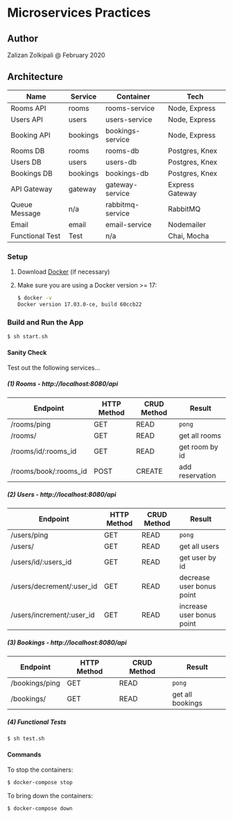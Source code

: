 # Microservices Practices

## Author
Zalizan Zolkipali @ February 2020

## Architecture

| Name             | Service | Container        | Tech                 |
|------------------|---------|------------------|----------------------|
| Rooms API        | rooms   | rooms-service    | Node, Express        |
| Users API        | users   | users-service    | Node, Express        |
| Booking API      | bookings| bookings-service | Node, Express        |
| Rooms DB         | rooms   | rooms-db         | Postgres, Knex       |
| Users DB         | users   | users-db         | Postgres, Knex       |
| Bookings DB      | bookings| bookings-db      | Postgres, Knex       |
| API Gateway      | gateway | gateway-service  | Express Gateway      |
| Queue Message    | n/a     | rabbitmq-service | RabbitMQ             |
| Email            | email   | email-service    | Nodemailer           |
| Functional Test  | Test    | n/a              | Chai, Mocha          |

### Setup

1. Download [Docker](https://docs.docker.com/docker-for-mac/install/) (if necessary)

2. Make sure you are using a Docker version >= 17:

    ```sh
    $ docker -v
    Docker version 17.03.0-ce, build 60ccb22
    ```

### Build and Run the App
```sh
$ sh start.sh
```

#### Sanity Check

Test out the following services...

##### (1) Rooms - http://localhost:8080/api
| Endpoint              | HTTP Method | CRUD Method | Result         |
|-----------------------|-------------|-------------|----------------|
| /rooms/ping           | GET         | READ        | `pong`         |
| /rooms/               | GET         | READ        | get all rooms  |
| /rooms/id/:rooms_id   | GET         | READ        | get room by id |
| /rooms/book/:rooms_id | POST        | CREATE      | add reservation|

##### (2) Users - http://localhost:8080/api
| Endpoint                  | HTTP Method | CRUD Method | Result                   |
|---------------------------|-------------|-------------|--------------------------|
| /users/ping               | GET         | READ        | `pong`                   |
| /users/                   | GET         | READ        | get all users            |
| /users/id/:users_id       | GET         | READ        | get user by id           |
| /users/decrement/:user_id | GET         | READ        | decrease user bonus point|
| /users/increment/:user_id | GET         | READ        | increase user bonus point|

##### (3) Bookings - http://localhost:8080/api
| Endpoint              | HTTP Method | CRUD Method | Result            |
|-----------------------|-------------|-------------|-------------------|
| /bookings/ping        | GET         | READ        | `pong`            |
| /bookings/            | GET         | READ        | get all bookings  |

##### (4) Functional Tests
```sh
$ sh test.sh
```

#### Commands

To stop the containers:

```sh
$ docker-compose stop
```

To bring down the containers:

```sh
$ docker-compose down
```